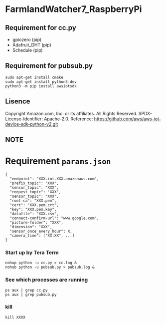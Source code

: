 # FarmlandWatcher7_RaspberryPi

## Requirement for cc.py 
+ gpiozero (pip)
+ Adafruit_DHT (pip)
+ Schedule (pip)

## Requirement for pubsub.py
```
sudo apt-get install cmake
sudo apt-get install python3-dev
python3 -m pip install awsiotsdk
```
## Lisence
Copyright Amazon.com, Inc. or its affiliates. All Rights Reserved.
SPDX-License-Identifier: Apache-2.0.
Reference: https://github.com/aws/aws-iot-device-sdk-python-v2.git

## NOTE
# Requirement `params.json`
```
{
  "endpoint": "XXX.iot.XXX.amazonaws.com",
  "prefix_topic": "XXX",
  "sensor_topic": "XXX",
  "request_topic": "XXX",
  "sensor_topic": "XXX",
  "root-ca": "XXX.pem",
  "cert": "XXX.pem.crt",
  "key": "XXX.pem.key",
  "datafile": "XXX.csv",
  "connect-confirm-url": "www.google.com",
  "picture-folder": "XXX",
  "dimension": "XXX",
  "sensor_once_every_hour": X,
  "camera_time": ["XX:XX", ...]
}
```
### Start up by Tera Term
```
nohup python -u cc.py > cc.log &
nohub python -u pubsub.py > pubsub.log &
```
### See which processes are running
```
ps aux | grep cc.py
ps aux | grep pubsub.py
```
### kill
```
kill XXXX
```